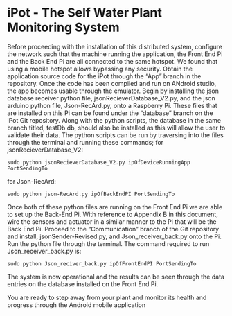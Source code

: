 # iPot - The Self Water Plant Monitoring System

Before proceeding with the installation of this distributed system, configure the network such that the machine running the application, the Front End Pi and the Back End Pi are all connected to the same hotspot. We found that using a mobile hotspot allows bypassing any security.
Obtain the application source code for the iPot through the “App” branch in the repository. Once the code has been compiled and run on ANdroid studio, the app becomes usable through the emulator. 
Begin by installing the json database receiver python file, jsonRecieverDatabase_V2.py,  and the json arduino python file, Json-RecArd.py, onto a Raspberry Pi. These files that are installed on this Pi can be found under the “database” branch on the iPot Git repository. Along with the python scripts, the database in the same branch titled, testDb.db, should also be installed as this will allow the user to validate their data. The python scripts can be run by traversing into the files through the terminal and running these commands; 
for jsonRecieverDatabase_V2: 

	sudo python jsonRecieverDatabase_V2.py ipOfDeviceRunningApp PortSendingTo 

for Json-RecArd:

	sudo python json-RecArd.py ipOfBackEndPI PortSendingTo 
  
Once both of these python files are running on the Front End Pi we are able to set up the Back-End Pi. With reference to Appendix B in this document, wire the sensors and actuator in a similar manner to the Pi that will be the Back End Pi. Proceed to the “Communication” branch of the Git repository and install, jsonSender-Revised.py, and Json_receiver_back.py onto the Pi. Run the python file through the terminal. The command required to run Json_receiver_back.py is:

	sudo python Json_reciver_back.py ipOfFrontEndPI PortSendingTo 

The system is now operational and the results can be seen through the data entries on the database installed on the Front End Pi.

You are ready to step away from your plant and monitor its health and progress through the Android mobile application
